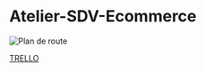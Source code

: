# Atelier-SDV-Ecommerce

![Plan de route](https://user-images.githubusercontent.com/16398440/120456499-f7363380-c395-11eb-972f-7bd95afbc74d.png)


[TRELLO](https://trello.com/b/NrGTfTJv/atelier-crm-leroy)
